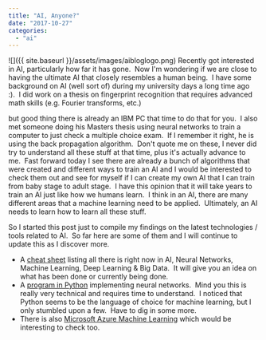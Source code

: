 ```yaml
---
title: "AI, Anyone?"
date: "2017-10-27"
categories: 
  - "ai"
---
```


![]({{ site.baseurl }}/assets/images/aibloglogo.png) Recently got interested in AI, particularly how far it has gone.  Now I'm wondering if we are close to having the ultimate AI that closely resembles a human being.  I have some background on AI (well sort of) during my university days a long time ago :).  I did work on a thesis on fingerprint recognition that requires advanced math skills (e.g. Fourier transforms, etc.)

 but good thing there is already an IBM PC that time to do that for you.  I also met someone doing his Masters thesis using neural networks to train a computer to just check a multiple choice exam.  If I remember it right, he is using the back propagation algorithm.  Don't quote me on these, I never did try to understand all these stuff at that time, plus it's actually advance to me.  Fast forward today I see there are already a bunch of algorithms that were created and different ways to train an AI and I would be interested to check them out and see for myself if I can create my own AI that I can train from baby stage to adult stage.  I have this opinion that it will take years to train an AI just like how we humans learn.  I think in an AI, there are many different areas that a machine learning need to be applied.  Ultimately, an AI needs to learn how to learn all these stuff.

So I started this post just to compile my findings on the latest technologies / tools related to AI.  So far here are some of them and I will continue to update this as I discover more.

- A [cheat sheet](https://becominghuman.ai/cheat-sheets-for-ai-neural-networks-machine-learning-deep-learning-big-data-678c51b4b463) listing all there is right now in AI, Neural Networks, Machine Learning, Deep Learning & Big Data.  It will give you an idea on what has been done or currently being done.
- A [program in Python](http://iamtrask.github.io/2015/07/12/basic-python-network/) implementing neural networks.  Mind you this is really very technical and requires time to understand.  I noticed that Python seems to be the language of choice for machine learning, but I only stumbled upon a few.  Have to dig in some more.
- There is also [Microsoft Azure Machine Learning](https://azure.microsoft.com/en-us/services/machine-learning-studio/) which would be interesting to check too.
